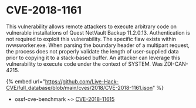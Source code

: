 # CVE-2018-1161

This vulnerability allows remote attackers to execute arbitrary code on vulnerable installations of Quest NetVault Backup 11.2.0.13. Authentication is not required to exploit this vulnerability. The specific flaw exists within nvwsworker.exe. When parsing the boundary header of a multipart request, the process does not properly validate the length of user-supplied data prior to copying it to a stack-based buffer. An attacker can leverage this vulnerability to execute code under the context of SYSTEM. Was ZDI-CAN-4215.

{% embed url="https://github.com/Live-Hack-CVE/full_database/blob/main/cves/2018/CVE-2018-1161.json" %}


* ossf-cve-benchmark ~> [CVE-2018-11615](https://www.alice-snow.ru/2018/database/cve-2018-1161/cve-2018-11615-ossf-cve-benchmark)
